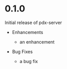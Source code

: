 # 0.1.0

Initial release of pdx-server

* Enhancements
  * an enhancement

* Bug Fixes
  * a bug fix
